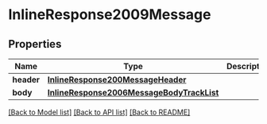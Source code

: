 # InlineResponse2009Message

## Properties
Name | Type | Description | Notes
------------ | ------------- | ------------- | -------------
**header** | [**InlineResponse200MessageHeader**](InlineResponse200MessageHeader.md) |  | [optional] 
**body** | [**InlineResponse2006MessageBodyTrackList**](InlineResponse2006MessageBodyTrackList.md) |  | [optional] 

[[Back to Model list]](../README.md#documentation-for-models) [[Back to API list]](../README.md#documentation-for-api-endpoints) [[Back to README]](../README.md)


